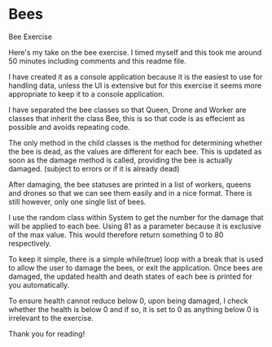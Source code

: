# Bees
Bee Exercise

Here's my take on the bee exercise. I timed myself and this took me around 50 minutes including comments and this readme file.

I have created it as a console application because it is the easiest to use for handling data, unless the UI is extensive but for this exercise it seems more appropriate to keep it to a console application.

I have separated the bee classes so that Queen, Drone and Worker are classes that inherit the class Bee, this is so that code is as effecient as possible and avoids repeating code.

The only method in the child classes is the method for determining whether the bee is dead, as the values are different for each bee. This is updated as soon as the damage method is called, providing the bee is actually damaged. (subject to errors or if it is already dead)

After damaging, the bee statuses are printed in a list of workers, queens and drones so that we can see them easily and in a nice format. There is still however, only one single list of bees.

I use the random class within System to get the number for the damage that will be applied to each bee. Using 81 as a parameter because it is exclusive of the max value. This would therefore return something 0 to 80 respectively.

To keep it simple, there is a simple while(true) loop with a break that is used to allow the user to damage the bees, or exit the application. Once bees are damaged, the updated health and death states of each bee is printed for you automatically.

To ensure health cannot reduce below 0, upon being damaged, I check whether the health is below 0 and if so, it is set to 0 as anything below 0 is irrelevant to the exercise.

Thank you for reading!
